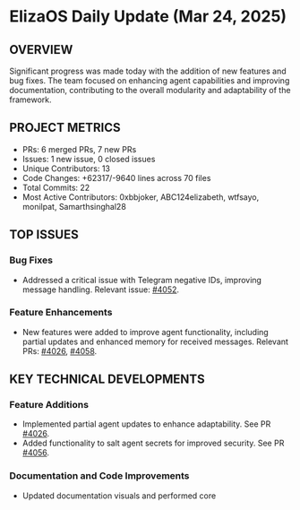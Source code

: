 # ElizaOS Daily Update (Mar 24, 2025)

## OVERVIEW 
Significant progress was made today with the addition of new features and bug fixes. The team focused on enhancing agent capabilities and improving documentation, contributing to the overall modularity and adaptability of the framework.

## PROJECT METRICS
- PRs: 6 merged PRs, 7 new PRs
- Issues: 1 new issue, 0 closed issues
- Unique Contributors: 13
- Code Changes: +62317/-9640 lines across 70 files
- Total Commits: 22
- Most Active Contributors: 0xbbjoker, ABC124elizabeth, wtfsayo, monilpat, Samarthsinghal28

## TOP ISSUES
### Bug Fixes
- Addressed a critical issue with Telegram negative IDs, improving message handling. Relevant issue: [#4052](https://github.com/elizaos/eliza/issues/4052).

### Feature Enhancements
- New features were added to improve agent functionality, including partial updates and enhanced memory for received messages. Relevant PRs: [#4026](https://github.com/elizaos/eliza/pull/4026), [#4058](https://github.com/elizaos/eliza/pull/4058).

## KEY TECHNICAL DEVELOPMENTS
### Feature Additions
- Implemented partial agent updates to enhance adaptability. See PR [#4026](https://github.com/elizaos/eliza/pull/4026).
- Added functionality to salt agent secrets for improved security. See PR [#4056](https://github.com/elizaos/eliza/pull/4056).

### Documentation and Code Improvements
- Updated documentation visuals and performed core